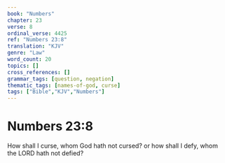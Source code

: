 ```yaml
---
book: "Numbers"
chapter: 23
verse: 8
ordinal_verse: 4425
ref: "Numbers 23:8"
translation: "KJV"
genre: "Law"
word_count: 20
topics: []
cross_references: []
grammar_tags: [question, negation]
thematic_tags: [names-of-god, curse]
tags: ["Bible","KJV","Numbers"]
---
```


# Numbers 23:8

How shall I curse, whom God hath not cursed? or how shall I defy, whom the LORD hath not defied?
